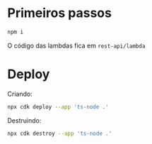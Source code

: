# Primeiros passos

```bash
npm i
```

O código das lambdas fica em `rest-api/lambda`

# Deploy

Criando:

```bash
npx cdk deploy --app 'ts-node .'
```

Destruindo:

```bash
npx cdk destroy --app 'ts-node .'
```
